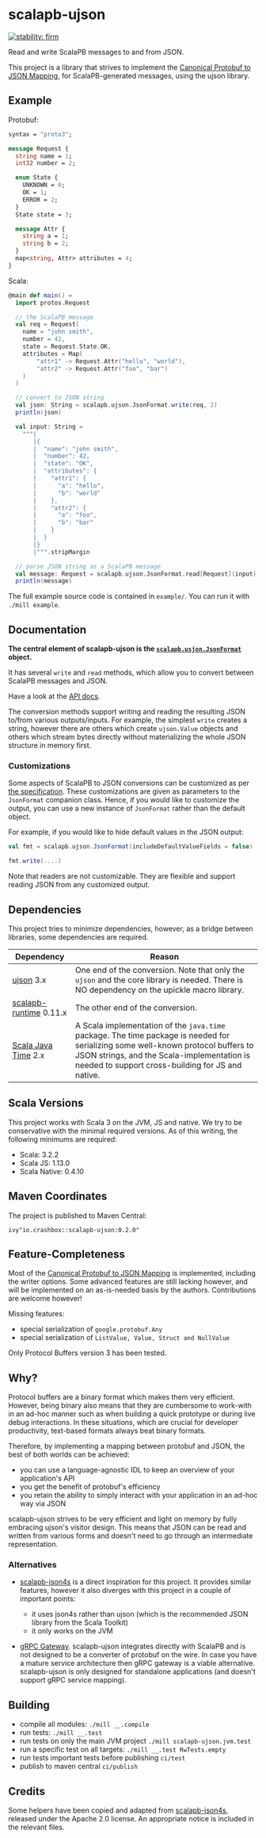 # scalapb-ujson

[![stability: firm](https://img.shields.io/badge/stability-firm-silver)](https://www.crashbox.io/stability.html)

Read and write ScalaPB messages to and from JSON.

This project is a library that strives to implement the [Canonical Protobuf to
JSON Mapping](https://protobuf.dev/programming-guides/proto3/#json), for
ScalaPB-generated messages, using the ujson library.

## Example

Protobuf:

```protobuf
syntax = "proto3";

message Request {
  string name = 1;
  int32 number = 2;

  enum State {
    UNKNOWN = 0;
    OK = 1;
    ERROR = 2;
  }
  State state = 3;

  message Attr {
    string a = 1;
    string b = 2;
  }
  map<string, Attr> attributes = 4;
}
```

Scala:

```scala
@main def main() =
  import protos.Request

  // the ScalaPB message
  val req = Request(
    name = "john smith",
    number = 42,
    state = Request.State.OK,
    attributes = Map(
        "attr1" -> Request.Attr("hello", "world"),
        "attr2" -> Request.Attr("foo", "bar")
    )
  )

  // convert to JSON string
  val json: String = scalapb.ujson.JsonFormat.write(req, 2)
  println(json)

  val input: String =
    """|
       |{
       |  "name": "john smith",
       |  "number": 42,
       |  "state": "OK",
       |  "attributes": {
       |    "attr1": {
       |      "a": "hello",
       |      "b": "world"
       |    },
       |    "attr2": {
       |      "a": "foo",
       |      "b": "bar"
       |    }
       |  }
       |}
       |""".stripMargin

  // parse JSON string as a ScalaPB message
  val message: Request = scalapb.ujson.JsonFormat.read[Request](input)
  println(message)
```

The full example source code is contained in `example/`. You can run it with
`./mill example`.

## Documentation

**The central element of scalapb-ujson is the
[`scalapb.usjon.JsonFormat`](http://jodersky.github.io/scalapb-ujson/scalapb/ujson/JsonFormat$.html)
object.**

It has several `write` and `read` methods, which allow you to convert between
ScalaPB messages and JSON.

Have a look at the [API docs](http://jodersky.github.io/scalapb-ujson).

The conversion methods support writing and reading the resulting JSON to/from
various outputs/inputs. For example, the simplest `write` creates a string,
however there are others which create `ujson.Value` objects and others which
stream bytes directly without materializing the whole JSON structure in memory
first.

### Customizations

Some aspects of ScalaPB to JSON conversions can be customized as per [the
specification](https://protobuf.dev/programming-guides/proto3/#json-options).
These customizations are given as parameters to the `JsonFormat` companion
class. Hence, if you would like to customize the output, you can use a new
instance of `JsonFormat` rather than the default object.

For example, if you would like to hide default values in the JSON output:

```scala
val fmt = scalapb.ujson.JsonFormat(includeDefaultValueFields = false)

fmt.write(....)
```

Note that readers are not customizable. They are flexible and support reading
JSON from any customized output.

## Dependencies

This project tries to minimize dependencies, however, as a bridge between
libraries, some dependencies are required.

| Dependency | Reason |
|------------|--------|
| [ujson](https://github.com/com-lihaoyi/upickle) 3.x | One end of the conversion. Note that only the `ujson` and the core library is needed. There is NO dependency on the upickle macro library. |
| [scalapb-runtime](https://scalapb.github.io/) 0.11.x | The other end of the conversion. |
| [Scala Java Time](https://github.com/cquiroz/scala-java-time) 2.x | A Scala implementation of the `java.time` package. The time package is needed for serializing some well-known protocol buffers to JSON strings, and the Scala-implementation is needed to support cross-building for JS and native. |

## Scala Versions

This project works with Scala 3 on the JVM, JS and native. We try to be
conservative with the minimal required versions. As of this writing, the
following minimums are required:

- Scala: 3.2.2
- Scala JS: 1.13.0
- Scala Native: 0.4.10

## Maven Coordinates

The project is published to Maven Central:

```
ivy"io.crashbox::scalapb-ujson:0.2.0"
```

## Feature-Completeness

Most of the [Canonical Protobuf to JSON
Mapping](https://protobuf.dev/programming-guides/proto3/#json) is implemented,
including the writer options. Some advanced features are still lacking however,
and will be implemented on an as-is-needed basis by the authors. Contributions
are welcome however!

Missing features:

- special serialization of `google.protobuf.Any`
- special serialization of `ListValue, Value, Struct and NullValue`

Only Protocol Buffers version 3 has been tested.

## Why?

Protocol buffers are a binary format which makes them very efficient. However,
being binary also means that they are cumbersome to work-with in an ad-hoc
manner such as when building a quick prototype or during live debug
interactions. In these situations, which are crucial for developer productivity,
text-based formats always beat binary formats.

Therefore, by implementing a mapping between protobuf and JSON, the best of both
worlds can be achieved:

- you can use a language-agnostic IDL to keep an overview of your application's
  API
- you get the benefit of protobuf's efficiency
- you retain the ability to simply interact with your application in an ad-hoc
  way via JSON

scalapb-ujson strives to be very efficient and light on memory by fully
embracing ujson's visitor design. This means that JSON can be read and written
from various forms and doesn't need to go through an intermediate
representation.

### Alternatives

- [scalapb-json4s](https://github.com/scalapb/scalapb-json4s) is a direct
  inspiration for this project. It provides similar features, however it also
  diverges with this project in a couple of important points:

  - it uses json4s rather than ujson (which is the recommended JSON library from
    the Scala Toolkit)
  - it only works on the JVM

- [gRPC Gateway](https://github.com/grpc-ecosystem/grpc-gateway). scalapb-ujson
  integrates directly with ScalaPB and is not designed to be a converter of
  protobuf on the wire. In case you have a mature service architecture then gRPC
  gateway is a viable alternative. scalapb-ujson is only designed for standalone
  applications (and doesn't support gRPC service mapping).

## Building

- compile all modules: `./mill __.compile`
- run tests: `./mill __.test`
- run tests on only the main JVM project `./mill scalapb-ujson.jvm.test`
- run a specific test on all targets: `./mill __.test RwTests.empty`
- run tests important tests before publishing `ci/test`
- publish to maven central `ci/publish`

## Credits

Some helpers have been copied and adapted from
[scalapb-json4s](https://github.com/scalapb/scalapb-json4s), released under the
Apache 2.0 license. An appropriate notice is included in the relevant files.
